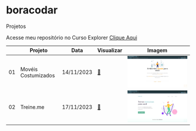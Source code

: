 # boracodar

Projetos 

Acesse meu repositório no Curso Explorer [Clique Aqui ](https://github.com/helena-antoni/curso-explorer)

 <table>
      <thead>
        <tr>
          <th>
          </th>
          <th>Projeto</th>
          <th>Data</th>
          <th>Visualizar</th>
          <th>Imagem</th>
        </tr>
      </thead>
      <tbody>
        <tr>
          <td>01</td>
          <td>Movéis Costumizados</td>
          <td>14/11/2023</td>
          <td><a href="https://helena-antoni.github.io/curso-explorer/01-ambientes-unicos/">🔗</a></td>
          <td><img src="./_assets/01.jpg" alt=""> </td>
        </tr>
        <tr>
          <td>02</td>
          <td>Treine.me</td>
          <td>17/11/2023</td>
          <td><a href="https://helena-antoni.github.io/curso-explorer/02-treine-me/">🔗</a></td>
          <td><img src="./_assets/02.jpg" alt=""> </td>
        </tr>
      </tbody>
    </table>

 